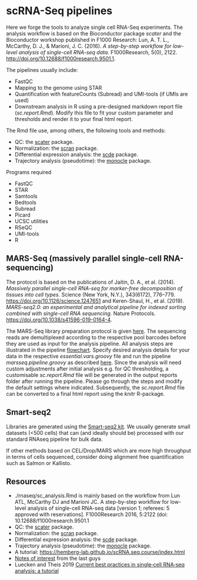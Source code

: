 # scRNA-Seq pipelines

Here we forge the tools to analyze single cell RNA-Seq experiments. The analysis workflow is based on the Bioconductor package *scater* and the Bioconductor workshop published in F1000 Research: Lun, A. T. L., McCarthy, D. J., & Marioni, J. C. (2016). *A step-by-step workflow for low-level analysis of single-cell RNA-seq data.* F1000Research, 5(0), 2122. http://doi.org/10.12688/f1000research.9501.1.

The pipelines usually include:
- FastQC
- Mapping to the genome using STAR
- Quantification with featureCounts (Subread) and UMI-tools (if UMIs are used)
- Downstream analysis in R using a pre-designed markdown report file (*sc.report.Rmd*). Modify this file to fit your custom parameter and thresholds and render it to your final html report.

The Rmd file use, among others, the following tools and methods:
- QC: the [scater](http://bioconductor.org/packages/release/bioc/html/scater.html) package.
- Normalization: the [scran](http://bioconductor.org/packages/release/bioc/html/scran.html) package.
- Differential expression analysis: the [scde](http://bioconductor.org/packages/release/bioc/html/scde.html) package.
- Trajectory analysis (pseudotime): the [monocle](https://bioconductor.org/packages/release/bioc/html/monocle.html) package.

Programs required
- FastQC
- STAR
- Samtools
- Bedtools
- Subread
- Picard
- UCSC utilities
- RSeQC
- UMI-tools
- R

## MARS-Seq (massively parallel single-cell RNA-sequencing)
The protocol is based on the publications of Jaitin, D. A., et al. (2014). *Massively parallel single-cell RNA-seq for marker-free decomposition of tissues into cell types.* Science (New York, N.Y.), 343(6172), 776–779. https://doi.org/10.1126/science.1247651 and Keren-Shaul, H., et al. (2019). *MARS-seq2.0: an experimental and analytical pipeline for indexed sorting combined with single-cell RNA sequencing.* Nature Protocols. https://doi.org/10.1038/s41596-019-0164-4.

The MARS-Seq library preparation protocol is given [here](https://github.com/imbforge/NGSpipe2go/blob/master/resources/MARS-Seq_protocol_Step-by-Step_MML.pdf). The sequencing reads are demultiplexed according to the respective pool barcodes before they are used as input for the analysis pipeline. All analysis steps are illustrated in the pipeline [flowchart](https://www.draw.io/?lightbox=1&highlight=0000ff&edit=_blank&layers=1&nav=1&title=NGSpipe2go_MARSseq_pipeline.html#R7V1bk5u4Ev41rso%2B2AWI6%2BNcczmbZHdmtrLZl5RAwibB4AD2jPPrjyQE5iLb2AMGz2SzlRgBQq1utb5utVojcDV%2FehvBxexjiLA%2FUiT0NALXI0WRgaWSf2jJOi0xDSMtmEYe4g9tCu69X5gXSrx06SEclx5MwtBPvEW50AmDADtJqQxGUfhYfswN%2FfJXF3CKawX3DvTrpV88lMx4qaxbmxvvsDed8U%2BbCqfPhs6PaRQuA%2F69IAxwemcOs2o4jfEMovCxUARuRuAqCsMk%2FTV%2FusI%2B7dasx9L3brfczZsc4SBp8sI76YM7%2B2Qm%2Fmp2Z396d3%2F77de7ccaAFfSXvC9Giu6TCi%2BRt6K963vTgN3Qfy5pUy8j1g35Jfk15f%2By1%2ByoWkKaxOrKSllnJOus72fJ3Ce%2FZHLPhzb2L%2FMuvQr9MGIPgVv2H3kkTqLwR84k0omXbhgkXKJknbYbxjOMeI2snvzK9Xy%2FUOmNTv%2FklWZ3GA%2FB5TSCyCN9Wyl2wrnnkEuJPuLDOOa%2Fc%2FZKOZFF3nB2rXCU4KdCEefVWxzOcRKtySP8rmVx1vAhlYnRY0E%2BdV42K4gmUHkh5GNimle9EQ7yg8uHWFZ%2BfUmuH6R%2F%2F%2Ftwe3cTzWX08Hb9fqxqNd5hRIYRv8S%2BHT7ebAoKfU%2B7JIySWTgNA%2Bj%2FGYYLzpDvOEnWnHlwmYSkqCAO%2BMlL%2FqWvTzR%2B9ZVXRn9fPxUv1tlFQEgtvEQvv2b10YvNa%2Bxq8x66oIqEXDqUq5THtPDW87Pm1EXv%2B3K%2ByMjn4rGV83G4jBzebSvn09%2F3X5Yflte%2F%2Fnt4%2F3D7NV79NwYmV3wwmuJkx4MWr5F2%2Fk5JirAPE29V1nHPEQthc%2BTfOmSoOgRIclmHyHUlokpWXYloVldKRJNrzCsqkY2WOIEmye4cpkk2uqNFTVISuGfokIYqBIC%2BVMjnh88%2Fvs%2FMbz%2F%2FfUiU22%2Bfvsi6PTbPRSbqjBP2Y7fMU80%2B1T3YrezLapvq1RJjM41Pb4xjxpoL8oCsLp4E08GVMrq4nEMvoD3qLbDvEfVJCi93zxTpV3dPIHubnNkoWaPk7dNVvIBBtQxSTnpJhew5jOIY%2F5xkxEzIJBWu1sWqs97PSgykG6alSxoZFCYGRDM7xA5SATR027VsMMamrRkaxiq5BLpt24qDZAdoigV123CABUxHdTEufWQWYbf0mVmSUFvrggqHcjv1ktnSnpB5ilx4c9sNiUySn5%2Fe3tOmK9OQXNh%2BaFMRgnGCCRtuM6Ji8vvjxd09IZTd3k%2FykfKxveqM5VAgBiJuHS40R8t0KyNjzHSOl0CbvF0YG8QCx64XeIkX0jHzxqZ3%2FmhzsPRPtx9CFDN1Fy%2BwwxQescMpodTqDtHSpxJ4%2FvRhIttB4kGqkWGAcuLGlGzPJbCCTTOQqHU6%2FI4guAUZfMLOMqH9XZDBLS3ZDtnbQLqyUkK6Zh3oAkMAdGWlBaArnqUF82SlCwjcX9CfRM0uiGFAiU8xSwYwzKwg9z2pwu7aOVE37kO51mWKwL%2BQlTVGG%2Fx7f4Uekzb%2BsbGilRhmlCsIXTcmIKjKhLzRzzBXrT7BZvb7awl47jNASubHxhrZYoBsA6nHYFK9qUExKJeEvschUdd4dvhEFZ4XTFOVZ4cRwtGYFJOLFKTwccEUokQGgZbfKTqB6e2RArBK%2F%2BRPLCBCed3KrvmjOZZ0iHaNCPaKJ8lTyZdSRZDI0pFsaARHQhmakiqbMjHwVVm1FRNiAMeG60imbLkQqZJiIKgoKkGNuiPJmuNqlmVrkia5BDD2gyC3Epr2UvX2odhvv7MpLc3AVl14tktGdSLF81IfOkSWSZMcJhqFCqXaU7kAFZ5StktRYodoXSusEZqgaomXFRB%2BkU9f3zDwAf117BGmkNEoTVPAxdY5pKzvqYhTDkopAiDP6XBONONlYMeLlAqCzidpL%2Fzv8yr%2B8kBIefO%2Fz%2BMvD39MCv3uCXhRb2W9RMjE%2BmO0sN4Lh%2FTLWzLOF4SIgOCuONVdZMAFuY6sSuFQCWpY%2FytpGC0UDRlang77LSiWoivPgf4Fd3EnFA9cZg5vH7v0rZA85frMI%2BgyJ2ARGTzOvATfEyVAa3yM4GLXfN0czKllzy9QDQG6E8A7sys8LO9ePfqNu8q9pQwMeP0T4%2Biz%2FZ0uvhMtT9dYXiywKivyrbBKc0zD0F3FdWVVtTRXA44MNUuxDNdFrmqPDUszoSa7wJKwjWTJcmXbtDCWVclUbaSrBG8BYlz3BKu2kJn2kHgyO8Cd9toAVEzwjp87P46exHK44KQqNauW4Y2DYcXBk7ANIydE7ZNRqVdEQFe4YhGGfnv0pLVJ74kUSW%2BIYqfaMHSpoHo%2Bpjz6oxcaiW5vkWm8Ok5lsJzbOOqFLrqK2jpVrFLpjU9wQ09kOa1KJCeLVLqcBz0zjOnj9miTHPKGzP6iP6U3zN5kI%2FCRfqkXGqepBdgWjdOCQZkpk1Rrnp60yWTSHmEwoLgzTGbMMYBgArsi6TDrbbeVohTgMzdrWjX32jftZE3kuBeYdrJpHQz7yWUB%2BR9g7uVRr7%2FNvSbmXuPAnUH52eU9wSAvwx5ka8vE5ApcbzraYRDalk7sOdWxDEfVkORAxQKuCl1Amo0NyxxDR1cNHWi6AlxFNxCUbE2FEoCSrNsmVA0DA83W%2B%2FKzb6OTmwblu79NwsYezXyuY7EZlNzHMPpBl%2FlHdJtAAKdshoxwqiYE%2BOmeLoXyxXYeeJq10g8dGiFQlEqKIIKQvhFgTNTpTv%2F6bz%2FwWTSsRwd1%2B4hFBVozxKJ35YxWeo04PTd0koWuDAad7HNGL4RTypw03wvSWUNabPBGWj5mI4Pe0wv3iIAnYz5aLti8EaTRVtt2LmQFf21C8kRBWnYj5bCols1qTx1Fajrs6U1TDJEuGbg6FCjlEWuTFYziBrGttq1JJkJABrJK9wwiKMvQNhSXTFuujvBYdmXdcB1Zl1XTwrqjaQoCBkaWjW0EFNUhvxTVsDtHTHlcYQEv7SU37bNtjzVGUBzqHiIn3UhF1fMUhSuPOnVLoYoiad%2BJOlgLWPd%2BIi%2BWOqlEueC76WuUVmFIpPQmxUIMBR3uKyr06l6%2FgbLbbzC8BWFNAg29BvLhk%2FDxXgORQVmZqLuNmsw%2BONiwSbUMpcoVtBI2Kdyi0%2Bu2rT4BUytbezI%2BNUNQfblzFFHM8mAQ1aVHhgKZrOekJxwadUUzBBQj%2FV8kpqJETqiRT7d0NMFUGjQlV3V028EImSowsa0AZAIZ27qEXHNsOsCF2JGAK9u6ogFX1aCFFRtbyNXIq%2BRJWXLoZu8eMNVectM%2B2%2FbYoV6pKg45kj9ksogbskeVNAe5UCddb5q2gh3TMV1g2bplOa6q4rFmIdXWdF1zJQNDxzVtCWLyhuI4wDQVSBCzZWq21R97dlBb4E79qSNchn0D203oK9M2KS5gZI2yTTm5FI744l2Efy69CNN7zjJOaJ%2FXVJUofKMCNweNHvVsF8Ve9Ch15sLReoeK6qG9%2BEqgInh9WFGwf7%2BdPeGNFwb1flxtOei6JfPG31dMzTZBZD%2BXRKsltIWbmI5UfcJH1my2CZI21veCH%2Bk3W53UyGPkb5fc%2BOlM0uJ8qtpr7oMiTq%2Bb%2ByK9U1HifInqT3Z1DfQtqpslJuEVS6O2%2FfKaYpVUhCKIEhcmGTrCMd%2FEJyDMGLJnw153aYfKmkTZrUq6S%2BnR1HTUJKHeeYZKYK9eRBFcFx5Y0Fkm3j7taJWcM6ouVaQirfHYKUcoI8pu98RrkZGWWV%2FnLagu5FW27aZCyt%2FaMP25MgR4OsG2ZEgIWwa0P2WPHG2DLWA4sKWp0lJP5fASslx%2F8SwvMbjb7EWNWW70yXL5bPKPDYRbHdkVzbilnI0pOQxuAasPyGdk0DODBeXpeu%2FzmqI%2FZ3pvbKLeP1zcNTZQ7zCPz1ssaJBgl6bo3aeL1L0aEwYfbouqBc50aYt2m7FH7dn2FPdt3clIneHje8ouaRPjU9FRdI2r0M18iatszdNurAbnzT2EmAqrcGRTcsf7AYy2ZByNwgSmEYGpXuJjlzRLuyT%2Fk767oqpMu6ZZGjSa1S67Jv%2FTx6PkKgxI1dBjrMVEXB9xnIzqSVJbEAJVkiflPECZm3KfYxmoB0tBQ5ZvTx6zf%2FGBJcriSxDSEYuen5fJYknVGM1gTkXmoqbEyM2fzi4V1t8aZx6OE%2BZkeEzDSWk2kU27m8TbPD%2BItSiwWZbfWzj3fCpr77C%2FwrTW0SnWTwzdLIk5AA3zMXQWAps1YDByLtVEPcLx0k92LvH3J%2BwOQZlFEX%2FzSEDAKFsVpBcho3A59%2FjqH3Nqj2iKxjFaLnwvXTfcnZ3xpAugr35U6hyI7h%2BVh%2B%2BkazgqzcGPSj%2BcDnRIkpaNs%2BHohL5PwB5bhk9nHwwdOj6zSWpYAt6BMBtSU2HuLNd7ry7VwZ4acbwfIDvaY%2F8REZz1A9knmrV7MFqtjqkjTE2fgSq2Y4PTrm9SsiZ3c7QrKM1Gtmxix1UMR3FNGyLbdRQLYkszsGRJ8ljBpmpR1KqTEQwUWYaWizQMVYAkG2mGa1hQ1fTyHssugtI4lLrN2XUbz7xg%2FY2nAv%2BWlhND%2BVsar3W7rQvS7qvcPX344PXNhBFAmjGZYX%2BBo3hyt4tVUDYdLBvINGlqd0cGwNEAQBbCpoSQA8aOKztY0lTgKgjapu7Kli3bsuZgmg1edg1Zs7GGzSGyak9fZDwTP3Y24YUfQ%2BS5VPkyoWMGBLcYRoWQwULoYb6lZRN1mBCOxTOi0PIclOkulwJxh8UYvjwwLwvD7UQxim3kABcDoOdvMxUcMXWy4Lgc2%2FAPb4BNp9EMauvbSLcsQ4DyMgTQmkUztLgi4QUujvAT0WHenPVTw8UJRLXBPN1eSn21TCdkm%2BDSsDoWTOd7dgS5IHe%2BelEh5uCFDPVUQXXdBtEBpd%2BFDPGy94CiW7qJyT1dpEN2DuLwY3LjpU19jkoUwGS9wPFR%2BoU5OhkMYXtqyXCntK8X%2BDRapUrD4WpFexFqRZUGGJubrcINwcPTzWl%2Brbpvmp6mobYez%2Fm8KJxXmy2lnfmi8SEqz42MOyp6RzXLMFjTStE4e5%2FXdbkiYd1E7%2FCJ4Fu68HZgGA97icXx0AUAgpILCwObFboO57PNHkpOx%2BHzWBFNnM88Vo3z0QRrbP3D4xev4U4Ij42G6s7sKTtUri1sOFfsx8aqxCHDlqVatr3pF296iu1paQsPVxXFieR8VEUV8mr6AC3pXo%2BP6xPxtqMcBIfcC7tZFUvKyXTDBUL%2FfHx%2FmZ5b8EDGqkQ3uP4sx0SI9EVxqQEi5p8nFeWO%2B%2FwkBMmNmJ%2F%2FjnUH%2FQDbi8okGyJmajMX3p28MzynvLJxEgBDqCKQiROShKzZh6uo4iHW56OiqmhGMYeIZozfaKYthaU1Dbno3dk3xQG%2BDNH6KlwpjTFNlJlHZAjAKYvdXTHdQ2ujH8TBlK5LnsLTRz9Jc9ySxigH65OUT2enT2pePnOAkEfpFfOcv%2F%2Bn8e6tQfh%2FdDBM%2Fw%2FBHIe5foj0sZNV0ticLF6bZxapwbF44XtJ0vVWrw2Kysg5HDm9jP1euiA8tff9XmZG1lACFevh10kEnR8DjVNMHSOUZN5I7mFdeTFN9xOzDQ87zZlBBCi1IO1G5rrIneonTHkvnMTPZif1IOdw8ywSuGatHGYC1ztM44MCh862b3EQlg603DGP96%2FXUgTBto%2FTw74RfmLLR9MSEdVgYBfDZBlRYtm5Lx7Tfewb08TtPQh1k%2BOSx58W81iy88z35a0%2FKon6wLJaliGJIVqasqy6ku4uq6XZe1bLXIe83qyWO7fUnONZZ7lyzfc7sLG1G0O%2BtuO60i4p710fpekpIVHfLHaA6HF2yEW%2BMzn10YuSWab2ZSGKn9iCi%2Fj552u%2ByOOtBtuwUX%2Fnbp1om0Sml%2FcZJkZnmyR6Xa04bkV1dJBlcuJdorLcOEBZaCH1Zb3k7e7F%2B%2FI%2BaLJLFD5WDjIekPclWz%2FOM1L88haL8sFH%2FdgaAZyn0yeZHVfUpqBOIO4aWkCeKx9zoNN0%2F9opbaUw9OXJnTxJl7qnv4bcSuWIVp61q61yNEHT%2Baw7Gw5YPaqxZk5kmtWutFl0QGrMhvONEnuFrmI1s8D7y9sxoF0dLyJvhyU3BGRZoozeT1DN9QHban%2FHt%2FA3XXnlHUIn%2FNTFyKZ6Mvx%2FoPAxGGXZNkanWWnNsgVQEg5ebbWKDDif1VbDrFh5mjmpr0Cdcr31nfTBnX0yE381u7M%2Fvbu%2F%2Ffbr3Xj7cmtNuqg2Fs42VQeTKppU%2FsRTCjA30ptWV5tU7K2TCs%2FpWWCTMP8mnUsqRbU0oFvTforkoqxXWxANAnwq%2B96VumCoAsFoI02CUArqh37adISPNsm6GnjA94%2B6LvpOFKEu8n6rXfXdc1b89CrWLHhcs%2B7cFLKOFZkhcE7lNLBj%2Bs9ic%2B71hju9Y8ojgeQh7roupEtWGg7NbEt66%2BJ1yuWonfL9elejhN1yhotR3F9%2Bm66r7BiPr23haWdnvNqVl8E2rMcloU7mGLPhHNNGxnWhLuszEbWXev1vw4rbbJBBSK%2FAGVYTTwXUJ3QxBNI7Es%2FtGZlzr%2Fr7hPSnIz7glzF0GbNNNVza8lx9r8bEVDJ3RG82Zt0nfx0maXpoSD2BadgboknZKdAQRXSwAI5XxLQ8Yn8v01rIhv7V8j88eO9v7Pv7p3Adrj98%2FfzP641Z3uNkFnZWUx9zlmJ%2BOD5mnqud%2BQ7%2BpNnlG2dkCBdrRnL8g36CJaZP91Ln8zkvzKb1Dh3Ocy%2Bm1gIMcLik15wq5srK%2Fc6K0PO8nZ9n53hWsxjaHVnoT%2Bl2FnZtzxFHB2kWcvEXy6jJ5og%2BcpkJu1CwH2KXVjp9iNGuVjdyZy0jf31J9zHhZP%2FI2UhHepWkW53A9dg6sOcPGGqWWjk8S82C1YveL1Afa8BowV8oTj0g9Tu0Tn%2B85vbsJU3m4o7SnDTc1%2F3yz7%2Ft5Mjj57H8uTvEWtnkDbjXp%2Bkmb0XXKuLWwQncytnkLTm18hDrWqUPSaoe3gqsww57VVXlOZLU2Ki4WiYQwUXS2JjISooZlSI8D1fUH8CqYj4cnraJpxHIK%2B4hD5PDKdwV07I3t9ZJLYsathEMkK1wp5pAAAwxO1zWxgHHfibEmJgPNfgzb5x0hmGgzxLv6r4cVZYFEVttBYKSS6ItkqLWJWN29jFEVKHe%2FB8%3D). Specify desired analysis details for your data in the respective *essential.vars.groovy* file and run the pipeline *marsseq.pipeline.groovy* as described [here](https://github.com/imbforge/NGSpipe2go/blob/master/README.md). Since the analysis will need custom adjustments after initial analysis e.g. for QC thresholding, a customisable *sc.report.Rmd* file will be generated in the output reports folder after running the pipeline. Please go through the steps and modify the default settings where indicated. Subsequently, the *sc.report.Rmd* file can be converted to a final html report using the *knitr* R-package.

## Smart-seq2
Libraries are generated using the [Smart-seq2 kit](http://www.nature.com/nmeth/journal/v10/n11/full/nmeth.2639.html). We usually generate small datasets (<500 cells) that can (and ideally should be) processed with our standard RNAseq pipeline for bulk data.

If other methods based on CEL/Drop/MARS which are more high throughput in terms of cells sequenced, consider doing alignment free quantification such as Salmon or Kallisto.


## Resources
- ./rnaseq/sc_analysis.Rmd is mainly based on the workflow from Lun ATL, McCarthy DJ and Marioni JC. A step-by-step workflow for low-level analysis of single-cell RNA-seq data [version 1; referees: 5 approved with reservations]. F1000Research 2016, 5:2122 (doi: 10.12688/f1000research.9501.1
- QC: the [scater](http://bioconductor.org/packages/release/bioc/html/scater.html) package.
- Normalization: the [scran](http://bioconductor.org/packages/release/bioc/html/scran.html) package.
- Differential expression analysis: the [scde](http://bioconductor.org/packages/release/bioc/html/scde.html) package.
- Trajectory analysis (pseudotime): the [monocle](https://bioconductor.org/packages/release/bioc/html/monocle.html) package.
- A tutorial: https://hemberg-lab.github.io/scRNA.seq.course/index.html
- [Notes of interest](https://hemberg-lab.github.io/scRNA.seq.course/ideal-scrnaseq-pipeline-as-of-oct-2017.html) from the last guys
- Luecken and Theis 2019 [Current best practices in single‐cell RNA‐seq analysis: a tutorial](https://www.embopress.org/doi/10.15252/msb.20188746)


